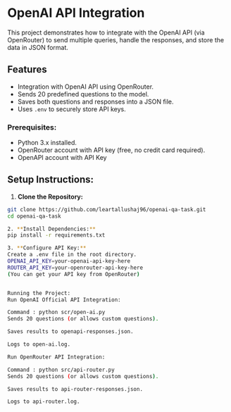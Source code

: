 # OpenAI API Integration
This project demonstrates how to integrate with the OpenAI API (via OpenRouter) to send multiple queries, handle the responses, and store the data in JSON format.

## Features

- Integration with OpenAI API using OpenRouter.
- Sends 20 predefined questions to the model.
- Saves both questions and responses into a JSON file.
- Uses `.env` to securely store API keys.


### Prerequisites:

- Python 3.x installed.
- OpenRouter account with API key (free, no credit card required).
- OpenAPI account with API Key

## Setup Instructions:

1. **Clone the Repository:**

```bash
git clone https://github.com/leartallushaj96/openai-qa-task.git
cd openai-qa-task

2. **Install Dependencies:**
pip install -r requirements.txt

3. **Configure API Key:**
Create a .env file in the root directory.
OPENAI_API_KEY=your-openai-api-key-here
ROUTER_API_KEY=your-openrouter-api-key-here
(You can get your API key from OpenRouter)


Running the Project:
Run OpenAI Official API Integration:

Command : python scr/open-ai.py
Sends 20 questions (or allows custom questions).

Saves results to openapi-responses.json.

Logs to open-ai.log.

Run OpenRouter API Integration:

Command : python src/api-router.py
Sends 20 questions (or allows custom questions).

Saves results to api-router-responses.json.

Logs to api-router.log.



